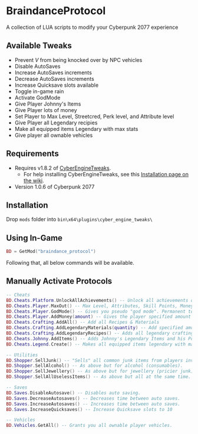 # BraindanceProtocol

A collection of LUA scripts to modify your Cyberpunk 2077 experience

## Available Tweaks

- Prevent _V_ from being knocked over by NPC vehicles
- Disable AutoSaves
- Increase AutoSaves increments
- Decrease AutoSaves increments
- Increase Quicksave slots available
- Toggle in-game rain
- Activate GodMode
- Give Player Johnny's Items
- Give Player lots of money
- Set Player to Max Level, Streetcred, Perk level, and Attribute level
- Give Player all Legendary recipies
- Make all equipped items Legendary with max stats
- Give player all ownable vehicles

## Requirements

- Requires v1.8.2 of [CyberEngineTweaks](https://github.com/yamashi/CyberEngineTweaks/tree/v1.8.2).
  - For help installing CyberEngineTweaks, see this [Installation page on the wiki](https://wiki.cybermods.net/cyber-engine-tweaks/getting-started/installing).
- Version 1.0.6 of Cyberpunk 2077

## Installation

Drop `mods` folder into `bin\x64\plugins\cyber_engine_tweaks\`

## Using In-Game

```lua
BD = GetMod("braindance_protocol")
```

Following that, all below commands will be available.

## Manually Activate Protocols

```lua
-- Cheats
BD.Cheats.Platform.UnlockAllAchievements() -- Unlock all achievements on your platform (Steam / GoG)
BD.Cheats.Player.MaxOut() -- Max Level, Attributes, Skill Points, Money,
BD.Cheats.Player.GodMode() -- Gives you pseudo "god mode". Permanent to your SaveFile
BD.Cheats.Player.AddMoney(amount) -- Gives the player specified amount of money. If no amount is specified, gives you 999999 money.
BD.Cheats.Crafting.AddAll() -- Add all Recipes & Materials
BD.Cheats.Crafting.AddLegendaryMaterials(quantity) -- Add specified amount of legendary crafting materials
BD.Cheats.Crafting.AddLegendaryRecipes() -- Adds all legendary crafting recipes.
BD.Cheats.Johnny.AddItems() -- Adds Johnny's Legendary Items and his Porsche.
BD.Cheats.Legend.Create() -- Makes all equipped items legendary with max stats.

-- Utilities
BD.Shopper.SellJunk() -- "Sells" all common junk items from players inventory by removing them and adding appropriate amount of Eddies back.
BD.Shopper.SellAlcohol() -- As above but for alcohol (consumables).
BD.Shopper.SellJewellery() -- As above but for jewellery (pricier junk).
BD.Shopper.SellAllUselessItems() -- As above but all at the same time.

-- Saves
BD.Saves.DisableAutosave() -- Disables auto saving.
BD.Saves.DecreaseAutosaves() -- Decreases time between auto saves.
BD.Saves.IncreaseAutosaves() -- Increases time between auto saves.
BD.Saves.IncreaseQuicksaves() -- Increase Quicksave slots to 10

-- Vehicles
BD.Vehicles.GetAll() -- Grants you all ownable player vehicles.
```
